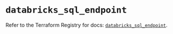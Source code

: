 # `databricks_sql_endpoint`

Refer to the Terraform Registry for docs: [`databricks_sql_endpoint`](https://registry.terraform.io/providers/databricks/databricks/1.43.0/docs/resources/sql_endpoint).
